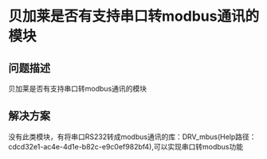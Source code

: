 # 贝加莱是否有支持串口转modbus通讯的模块
## 问题描述
贝加莱是否有支持串口转modbus通讯的模块

## 解决方案
没有此类模块，有将串口RS232转成modbus通讯的库：DRV_mbus(Help路径：cdcd32e1-ac4e-4d1e-b82c-e9c0ef982bf4),可以实现串口转modbus功能